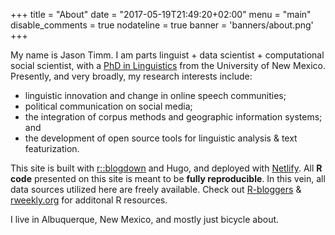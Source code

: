 +++
title = "About" 
date = "2017-05-19T21:49:20+02:00" 
menu = "main" 
disable_comments = true 
nodateline = true
banner = 'banners/about.png'
+++

My name is Jason Timm. I am parts linguist + data scientist + computational social scientist, with a [PhD in Linguistics](http://digitalrepository.unm.edu/ling_etds/45/) from the University of New Mexico. Presently, and very broadly, my research interests include: 

* linguistic innovation and change in online speech communities;
* political communication on social media;
* the integration of corpus methods and geographic information systems; and
* the development of open source tools for linguistic analysis & text featurization.


This site is built with [r::blogdown](https://bookdown.org/yihui/blogdown/) and Hugo, and deployed with [Netlify](https://www.netlify.com/). All **R code** presented on this site is meant to be **fully reproducible**.  In this vein, all data sources utilized here are freely available.  Check out [R-bloggers](https://www.r-bloggers.com/) & [rweekly.org](https://rweekly.org/) for additonal R resources.


I live in Albuquerque, New Mexico, and mostly just bicycle about.
